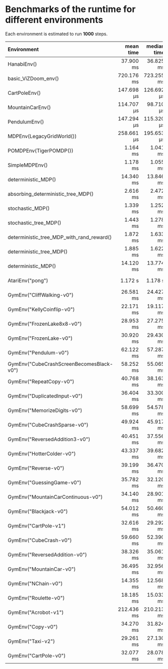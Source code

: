 # Benchmarks of the runtime for different environments

Each environment is estimated to run **1000** steps.

| Environment | mean time | median time | memory | allocs |
| :---------- | --------: | ----------: | -----: | -----: |
|HanabiEnv()|37.900 ms|36.825 ms|2.98 MiB|7999|
|basic_ViZDoom_env()|720.176 ms|723.255 ms|216.30 KiB|4011|
|CartPoleEnv()|147.698 μs|126.692 μs|41.75 KiB|1096|
|MountainCarEnv()|114.707 μs|98.710 μs|31.25 KiB|1000|
|PendulumEnv()|147.294 μs|115.320 μs|142.31 KiB|2018|
|MDPEnv(LegacyGridWorld())|258.661 μs|195.653 μs|250.00 KiB|5000|
|POMDPEnv(TigerPOMDP())|1.164 ms|1.041 ms|250.00 KiB|9000|
|SimpleMDPEnv()|1.178 ms|1.055 ms|281.25 KiB|10000|
|deterministic_MDP()|14.340 ms|13.846 ms|310.25 KiB|11856|
|absorbing_deterministic_tree_MDP()|2.616 ms|2.472 ms|294.69 KiB|10860|
|stochastic_MDP()|1.339 ms|1.252 ms|281.25 KiB|10000|
|stochastic_tree_MDP()|1.443 ms|1.278 ms|281.25 KiB|10000|
|deterministic_tree_MDP_with_rand_reward()|1.872 ms|1.633 ms|281.25 KiB|10000|
|deterministic_tree_MDP()|1.885 ms|1.622 ms|281.25 KiB|10000|
|deterministic_MDP()|14.120 ms|13.774 ms|310.28 KiB|11858|
|AtariEnv("pong")|1.172 s|1.178 s|46.89 KiB|2001|
|GymEnv("CliffWalking-v0")|26.581 ms|24.427 ms|640.78 KiB|23003|
|GymEnv("KellyCoinflip-v0")|22.171 ms|19.117 ms|627.38 KiB|22933|
|GymEnv("FrozenLake8x8-v0")|28.953 ms|27.275 ms|643.91 KiB|23063|
|GymEnv("FrozenLake-v0")|30.920 ms|29.430 ms|658.28 KiB|23339|
|GymEnv("Pendulum-v0")|62.122 ms|57.287 ms|1.62 MiB|46018|
|GymEnv("CubeCrashScreenBecomesBlack-v0")|58.252 ms|55.065 ms|1.47 MiB|39099|
|GymEnv("RepeatCopy-v0")|40.768 ms|38.163 ms|1.00 MiB|32083|
|GymEnv("DuplicatedInput-v0")|36.404 ms|33.300 ms|1.01 MiB|32311|
|GymEnv("MemorizeDigits-v0")|58.699 ms|54.578 ms|1.47 MiB|39117|
|GymEnv("CubeCrashSparse-v0")|49.924 ms|45.917 ms|1.47 MiB|39099|
|GymEnv("ReversedAddition3-v0")|40.451 ms|37.556 ms|1017.34 KiB|31933|
|GymEnv("HotterColder-v0")|43.337 ms|39.682 ms|1.13 MiB|34018|
|GymEnv("Reverse-v0")|39.199 ms|36.470 ms|1018.75 KiB|31960|
|GymEnv("GuessingGame-v0")|35.782 ms|32.120 ms|1.13 MiB|34018|
|GymEnv("MountainCarContinuous-v0")|34.140 ms|28.901 ms|1.62 MiB|46006|
|GymEnv("Blackjack-v0")|54.012 ms|50.460 ms|671.72 KiB|23097|
|GymEnv("CartPole-v1")|32.616 ms|29.292 ms|1.12 MiB|35108|
|GymEnv("CubeCrash-v0")|59.660 ms|52.390 ms|1.47 MiB|39099|
|GymEnv("ReversedAddition-v0")|38.326 ms|35.061 ms|1017.81 KiB|31942|
|GymEnv("MountainCar-v0")|36.495 ms|32.956 ms|1.11 MiB|35018|
|GymEnv("NChain-v0")|14.355 ms|12.568 ms|640.94 KiB|23006|
|GymEnv("Roulette-v0")|18.185 ms|15.033 ms|643.44 KiB|23054|
|GymEnv("Acrobot-v1")|212.436 ms|210.213 ms|1.11 MiB|35009|
|GymEnv("Copy-v0")|34.270 ms|31.824 ms|1.00 MiB|32101|
|GymEnv("Taxi-v2")|29.261 ms|27.130 ms|641.56 KiB|23018|
|GymEnv("CartPole-v0")|32.077 ms|28.078 ms|1.12 MiB|35108|
